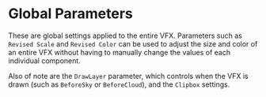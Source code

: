 # Global Parameters

These are global settings applied to the entire VFX. Parameters such as `Revised Scale` and `Revised Color` can be used to adjust the size and color of an entire VFX without having to manually change the values of each individual component.

Also of note are the `DrawLayer` parameter, which controls when the VFX is drawn \(such as `BeforeSky` or `BeforeCloud`\), and the `Clipbox` settings.


